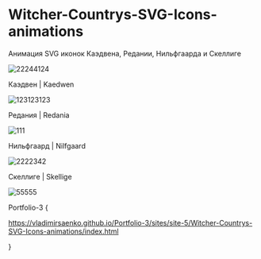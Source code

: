 # Witcher-Countrys-SVG-Icons-animations
 
Анимация SVG иконок Каэдвена, Редании, Нильфгаарда и Скеллиге

![22244124](https://user-images.githubusercontent.com/56477695/115112632-0bada080-9f8f-11eb-8039-0e0e67c59488.png)

Каэдвен | Kaedwen

![123123123](https://user-images.githubusercontent.com/56477695/120789452-4d43dc00-c53a-11eb-8b2d-9ec7cd7b2864.png)

Редания | Redania

![111](https://user-images.githubusercontent.com/56477695/115112650-1f590700-9f8f-11eb-9125-80d97b0a1274.png)

Нильфгаард | Nilfgaard

![2222342](https://user-images.githubusercontent.com/56477695/115112658-339d0400-9f8f-11eb-9e64-46b1e4c8beb1.png)

Скеллиге | Skellige

![55555](https://user-images.githubusercontent.com/56477695/120789478-546aea00-c53a-11eb-865c-a7d6fd55c83b.png)

Portfolio-3 {

https://vladimirsaenko.github.io/Portfolio-3/sites/site-5/Witcher-Countrys-SVG-Icons-animations/index.html

}
